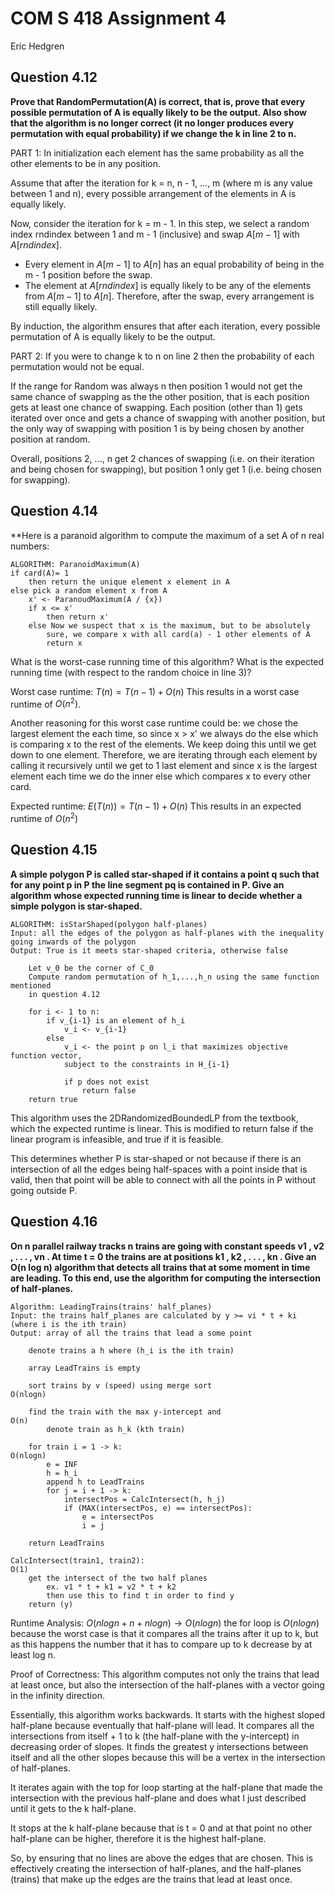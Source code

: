 # COM S 418 Assignment 4
Eric Hedgren

## Question 4.12
**Prove that RandomPermutation(A) is correct, that is, prove that every 
possible permutation of A is equally likely to be the output. Also show that 
the algorithm is no longer correct (it no longer produces every permutation 
with equal probability) if we change the k in line 2 to n.**

PART 1:
In initialization each element has the same probability as all the other elements to be in any position.

Assume that after the iteration for k = n, n - 1, ..., m (where m is any value between 1 and n), every possible arrangement of the elements in A is equally likely.

Now, consider the iteration for k = m - 1. In this step, we select a random index rndindex between 1 and m - 1 (inclusive) and swap $A[m - 1]$ with $A[rndindex]$.
- Every element in $A[m - 1]$ to $A[n]$ has an equal probability of being in the m - 1 position before the swap.
- The element at $A[rndindex]$ is equally likely to be any of the elements from $A[m - 1]$ to $A[n]$.
Therefore, after the swap, every arrangement is still equally likely.

By induction, the algorithm ensures that after each iteration, every possible permutation of A is equally likely to be the output.

PART 2:
If you were to change k to n on line 2 then the probability of each permutation would not be equal. 

If the range for Random was always n then position 1 would not get the same chance  of swapping as the the other position, that is each position gets at least one chance of swapping. Each position (other than 1) gets iterated over once and gets a chance of swapping with another position, but the only way of swapping with position 1 is by being chosen by another position at random.

Overall, positions 2, ..., n get 2 chances of swapping (i.e. on their iteration and being chosen for swapping), but position 1 only get 1 (i.e. being chosen for swapping).


## Question 4.14
**Here is a paranoid algorithm to compute the maximum of a set A of n real 
numbers: 
```
ALGORITHM: ParanoidMaximum(A)
if card(A)= 1
	then return the unique element x element in A
else pick a random element x from A
	x' <- ParanoudMaximum(A / {x})
	if x <= x'
		then return x'
	else Now we suspect that x is the maximum, but to be absolutely
		sure, we compare x with all card(a) - 1 other elements of A
		return x
```
What is the worst-case running time of this algorithm? What is the 
expected running time (with respect to the random choice in line 3)? 

Worst case runtime:
$T(n) = T(n - 1) + O(n)$
This results in a worst case runtime of $O(n^2)$.

Another reasoning for this worst case runtime could be: we chose the largest element the each time, so since x > x' we always do the else which is comparing x to the rest of the elements. We keep doing this until we get down to one element. Therefore, we are iterating through each element by calling it recursively until we get to 1 last element and since x is the largest element each time we do the inner else which compares x to every other card.

Expected runtime:
$E(T(n))=T(n-1)+O(n)$
This results in an expected runtime of $O(n^2)$



## Question 4.15
**A simple polygon P is called star-shaped if it contains a point q such 
that for any point p in P the line segment pq is contained in P. Give 
an algorithm whose expected running time is linear to decide whether a 
simple polygon is star-shaped.**

```
ALGORITHM: isStarShaped(polygon half-planes)
Input: all the edges of the polygon as half-planes with the inequality going inwards of the polygon
Output: True is it meets star-shaped criteria, otherwise false

	Let v_0 be the corner of C_0
	Compute random permutation of h_1,...,h_n using the same function mentioned
	in question 4.12
	
	for i <- 1 to n:
		if v_{i-1} is an element of h_i
			v_i <- v_{i-1}
		else
			v_i <- the point p on l_i that maximizes objective function vector,
			subject to the constraints in H_{i-1}

			if p does not exist
				return false
	return true
```

This algorithm uses the 2DRandomizedBoundedLP from the textbook, which the expected runtime is linear. This is modified to return false if the linear program is infeasible, and true if it is feasible.

This determines whether P is star-shaped or not because if there is an intersection of all the edges being half-spaces with a point inside that is valid, then that point will be able to connect with all the points in P without going outside P.

## Question 4.16
**On n parallel railway tracks n trains are going with constant speeds v1 , 
v2 , . . . , vn . At time t = 0 the trains are at positions k1 , k2 , . . . , kn . Give an 
O(n log n) algorithm that detects all trains that at some moment in time 
are leading. To this end, use the algorithm for computing the intersection 
of half-planes.** 

```
Algorithm: LeadingTrains(trains' half_planes)
Input: the trains half_planes are calculated by y >= vi * t + ki (where i is the ith train)
Output: array of all the trains that lead a some point

	denote trains a h where (h_i is the ith train)

	array LeadTrains is empty

	sort trains by v (speed) using merge sort                            O(nlogn)

	find the train with the max y-intercept and                              O(n)
		denote train as h_k (kth train)
	
	for train i = 1 -> k:                                                O(nlogn)
		e = INF
		h = h_i
		append h to LeadTrains
		for j = i + 1 -> k:
			intersectPos = CalcIntersect(h, h_j)
			if (MAX(intersectPos, e) == intersectPos):
				e = intersectPos
				i = j
				
	return LeadTrains

CalcIntersect(train1, train2):                                           O(1)
	get the intersect of the two half planes
		ex. v1 * t + k1 = v2 * t + k2
		then use this to find t in order to find y
	return (y)

```

Runtime Analysis:
$O(nlogn + n + nlogn) \rightarrow O(nlogn)$ 
the for loop is $O(nlogn)$ because the worst case is that it compares all the trains after it up to k, but as this happens the number that it has to compare up to k decrease by at least log n.

Proof of Correctness:
This algorithm computes not only the trains that lead at least once, but also the intersection of the half-planes with a vector going in the infinity direction.

Essentially, this algorithm works backwards. It starts with the highest sloped half-plane because eventually that half-plane will lead. It compares all the intersections from itself + 1 to k (the half-plane with the y-intercept) in decreasing order of slopes. It finds the greatest y intersections between itself and all the other slopes because this will be a vertex in the intersection of half-planes.

It iterates again with the top for loop starting at the half-plane that made the intersection with the previous half-plane and does what I just described until it gets to the k half-plane.

It stops at the k half-plane because that is t = 0 and at that point no other half-plane can be higher, therefore it is the highest half-plane.

So, by ensuring that no lines are above the edges that are chosen. This is effectively creating the intersection of half-planes, and the half-planes (trains) that make up the edges are the trains that lead at least once.